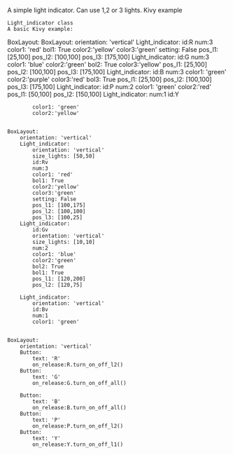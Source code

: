 A simple light indicator. Can use 1,2 or 3 lights.
Kivy example

	Light_indicator class
	A basic Kivy example:
<Main>
BoxLayout:
	BoxLayout:
		orientation: 'vertical'
		Light_indicator:
			id:R
			num:3
			color1: 'red'
			bol1: True
			color2:'yellow'
			color3:'green'
			setting: False
			pos_l1: [25,100]
			pos_l2: [100,100]
			pos_l3: [175,100]
		Light_indicator:
			id:G
			num:3
			color1: 'blue'
			color2:'green'
			bol2: True
			color3:'yellow'
			pos_l1: [25,100]
			pos_l2: [100,100]
			pos_l3: [175,100]
		Light_indicator:
			id:B
			num:3
			color1: 'green'
			color2:'purple'
			color3:'red'
			bol3: True
			pos_l1: [25,100]
			pos_l2: [100,100]
			pos_l3: [175,100]
		Light_indicator:
			id:P
			num:2
			color1: 'green'
			color2:'red'
			pos_l1: [50,100]
			pos_l2: [150,100]
		Light_indicator:
			num:1
			id:Y

			color1: 'green'
			color2:'yellow'


	BoxLayout:
		orientation: 'vertical'
		Light_indicator:
			orientation: 'vertical'
			size_lights: [50,50]
			id:Rv
			num:3
			color1: 'red'
			bol1: True
			color2:'yellow'
			color3:'green'
			setting: False
			pos_l1: [100,175]
			pos_l2: [100,100]
			pos_l3: [100,25]
		Light_indicator:
			id:Gv
			orientation: 'vertical'
			size_lights: [10,10]
			num:2
			color1: 'blue'
			color2:'green'
			bol2: True
			bol1: True
			pos_l1: [120,200]
			pos_l2: [120,75]
			
		Light_indicator:
			orientation: 'vertical'
			id:Bv
			num:1
			color1: 'green'


	BoxLayout:
		orientation: 'vertical'	
		Button:
			text: 'R'
			on_release:R.turn_on_off_l2()
		Button:
			text: 'G'
			on_release:G.turn_on_off_all()

		Button:
			text: 'B'
			on_release:B.turn_on_off_all()
		Button:
			text: 'P'
			on_release:P.turn_on_off_l2()
		Button:
			text: 'Y'
			on_release:Y.turn_on_off_l1()

